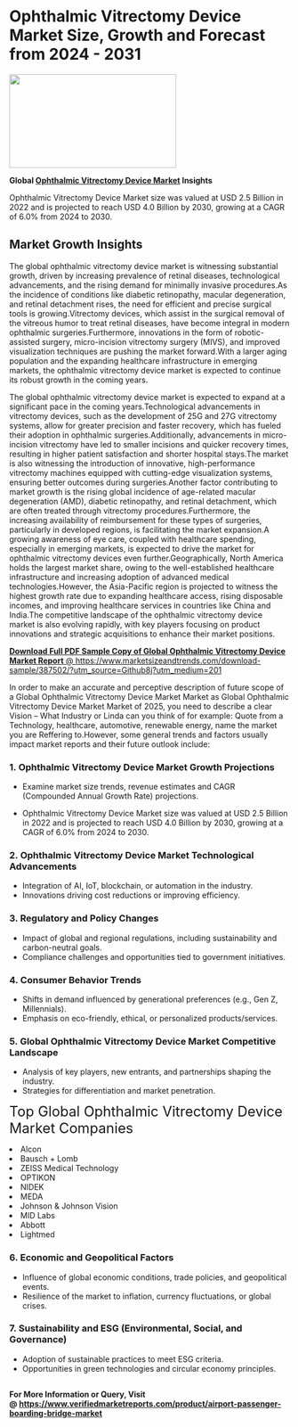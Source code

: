 <H1>Ophthalmic Vitrectomy Device Market Size, Growth and Forecast from 2024 - 2031</H1><img class="aligncenter size-medium wp-image-584254" src="https://thirdeyenews.in/wp-content/uploads/2024/09/Global-Market-Research-300x168.jpeg" alt="" width="300" height="168" /><p><strong>Global&nbsp;<a href="https://www.marketsizeandtrends.com/download-sample/387502/?utm_source=Github8j?utm_medium=201">Ophthalmic Vitrectomy Device Market</a> Insights</strong></p><p>Ophthalmic Vitrectomy Device Market size was valued at USD 2.5 Billion in 2022 and is projected to reach USD 4.0 Billion by 2030, growing at a CAGR of 6.0% from 2024 to 2030.</p><p><h2>Market Growth Insights</h2> <p>The global ophthalmic vitrectomy device market is witnessing substantial growth, driven by increasing prevalence of retinal diseases, technological advancements, and the rising demand for minimally invasive procedures.As the incidence of conditions like diabetic retinopathy, macular degeneration, and retinal detachment rises, the need for efficient and precise surgical tools is growing.Vitrectomy devices, which assist in the surgical removal of the vitreous humor to treat retinal diseases, have become integral in modern ophthalmic surgeries.Furthermore, innovations in the form of robotic-assisted surgery, micro-incision vitrectomy surgery (MIVS), and improved visualization techniques are pushing the market forward.With a larger aging population and the expanding healthcare infrastructure in emerging markets, the ophthalmic vitrectomy device market is expected to continue its robust growth in the coming years.<a href="#downloadSample"></a></p> <p>The global ophthalmic vitrectomy device market is expected to expand at a significant pace in the coming years.Technological advancements in vitrectomy devices, such as the development of 25G and 27G vitrectomy systems, allow for greater precision and faster recovery, which has fueled their adoption in ophthalmic surgeries.Additionally, advancements in micro-incision vitrectomy have led to smaller incisions and quicker recovery times, resulting in higher patient satisfaction and shorter hospital stays.The market is also witnessing the introduction of innovative, high-performance vitrectomy machines equipped with cutting-edge visualization systems, ensuring better outcomes during surgeries.Another factor contributing to market growth is the rising global incidence of age-related macular degeneration (AMD), diabetic retinopathy, and retinal detachment, which are often treated through vitrectomy procedures.Furthermore, the increasing availability of reimbursement for these types of surgeries, particularly in developed regions, is facilitating the market expansion.A growing awareness of eye care, coupled with healthcare spending, especially in emerging markets, is expected to drive the market for ophthalmic vitrectomy devices even further.Geographically, North America holds the largest market share, owing to the well-established healthcare infrastructure and increasing adoption of advanced medical technologies.However, the Asia-Pacific region is projected to witness the highest growth rate due to expanding healthcare access, rising disposable incomes, and improving healthcare services in countries like China and India.The competitive landscape of the ophthalmic vitrectomy device market is also evolving rapidly, with key players focusing on product innovations and strategic acquisitions to enhance their market positions.<a href="#getMore"></p><p><span class=""><strong>Download Full PDF Sample Copy of Global Ophthalmic Vitrectomy Device Market Report</strong> @ <a href="https://www.marketsizeandtrends.com/download-sample/387502/?utm_source=Github8j?utm_medium=201" target="_blank">https://www.marketsizeandtrends.com/download-sample/387502/?utm_source=Github8j?utm_medium=201</a></span></p><p>In order to make an accurate and perceptive description of future scope of a Global&nbsp;Ophthalmic Vitrectomy Device Market Market as Global&nbsp;Ophthalmic Vitrectomy Device Market Market of 2025, you need to describe a clear Vision &ndash; What Industry or Linda can you think of for example: Quote from a Technology, healthcare, automotive, renewable energy, name the market you are Reffering to.However, some general trends and factors usually impact market reports and their future outlook include:</p><h3>1.&nbsp;<strong>Ophthalmic Vitrectomy Device Market Growth Projections</strong></h3><ul><li>Examine market size trends, revenue estimates and CAGR (Compounded Annual Growth Rate) projections.</li><li><p>Ophthalmic Vitrectomy Device Market size was valued at USD 2.5 Billion in 2022 and is projected to reach USD 4.0 Billion by 2030, growing at a CAGR of 6.0% from 2024 to 2030.</p></li></ul><h3>2.&nbsp;<strong>Ophthalmic Vitrectomy Device Market Technological Advancements</strong></h3><ul><li>Integration of AI, IoT, blockchain, or automation in the industry.</li><li>Innovations driving cost reductions or improving efficiency.</li></ul><h3>3.&nbsp;<strong>Regulatory and Policy Changes</strong></h3><ul><li>Impact of global and regional regulations, including sustainability and carbon-neutral goals.</li><li>Compliance challenges and opportunities tied to government initiatives.</li></ul><h3>4.&nbsp;<strong>Consumer Behavior Trends</strong></h3><ul><li>Shifts in demand influenced by generational preferences (e.g., Gen Z, Millennials).</li><li>Emphasis on eco-friendly, ethical, or personalized products/services.</li></ul><h3>5.&nbsp;<strong>Global Ophthalmic Vitrectomy Device Market Competitive Landscape</strong></h3><ul><li>Analysis of key players, new entrants, and partnerships shaping the industry.</li><li>Strategies for differentiation and market penetration.</li></ul><p data-pm-slice="1 1 []"><span style="color: inherit; font-family: inherit; font-size: 25px;">Top Global Ophthalmic Vitrectomy Device Market Companies</span></p><div class="" data-test-id=""><p><li>Alcon</li><li> Bausch + Lomb</li><li> ZEISS Medical Technology</li><li> OPTIKON</li><li> NIDEK</li><li> MEDA</li><li> Johnson & Johnson Vision</li><li> MID Labs</li><li> Abbott</li><li> Lightmed</li></p></div><h3>6.&nbsp;<strong>Economic and Geopolitical Factors</strong></h3><ul><li>Influence of global economic conditions, trade policies, and geopolitical events.</li><li>Resilience of the market to inflation, currency fluctuations, or global crises.</li></ul><h3>7.&nbsp;<strong>Sustainability and ESG (Environmental, Social, and Governance)</strong></h3><ul><li>Adoption of sustainable practices to meet ESG criteria.</li><li>Opportunities in green technologies and circular economy principles.</li></ul><h2><strong style="font-size: 14px;">For More Information or Query, Visit @&nbsp;</strong><a style="background-color: #ffffff; font-size: 14px;" href="https://www.marketsizeandtrends.com/report/ophthalmic-vitrectomy-device-market/" target="_blank">https://www.verifiedmarketreports.com/product/airport-passenger-boarding-bridge-market</a></h2>
